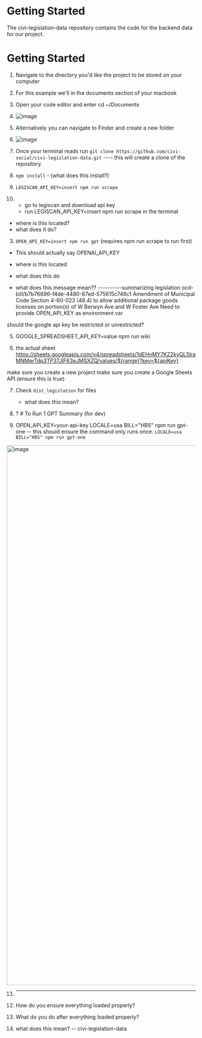 # Getting Started

The civi-legislation-data repository contains the code for the backend data for our project.


# Getting Started
1. Navigate to the directory you'd like the project to be stored on your computer
2. For this example we'll in the documents section of your macbook
3. Open your code editor and enter cd ~/Documents
4. ![image](https://github.com/civi-social/civi-legislation-data/assets/91917755/4824411a-1d62-4b72-86c4-b5015685ab78)

5. Alternatively you can navigate to Finder and create a new folder
6. ![image](https://github.com/civi-social/civi-legislation-data/assets/91917755/465efbda-c2fc-421d-a330-da1f5264bc5d)

7. Once your terminal reads run `git clone https://github.com/civi-social/civi-legislation-data.git`  ---- this will create a clone of the repository.




1. `npm install` - (what does this install?)
2. `LEGISCAN_API_KEY=insert npm run scrape`
3.   - go to legiscan and download api key
     - run LEGISCAN_API_KEY=insert npm run scrape in the terminal
  -   where is this located?
  -   what does it do?


3. `OPEN_API_KEY=insert npm run gpt` (requires npm run scrape to run first)
  - This should actually say OPENAI_API_KEY
  - where is this located
  - what does this do

- what does this message mean??
----------summarizing legislation ocd-bill/b7b76696-f4de-4480-87ed-575615c748c1 Amendment of Municipal Code Section 4-60-023 (48.4) to allow additional package goods licenses on portion(s) of W Berwyn Ave and W Foster Ave
Need to provide OPEN_API_KEY as environment var


should the google api key be restricted or unrestricted?

5. GOOGLE_SPREADSHEET_API_KEY=value npm run wiki

6. the actual sheet https://sheets.googleapis.com/v4/spreadsheets/1dEHnMY7KZ2kyQL5lraMNMerTdp3TP37JlF63eJMSXZQ/values/${range}?key=${apiKey}

make sure you create a new project
make sure you create a Google Sheets API (ensure this is true)


7.  Check `dist_legislation` for files
    - what does this mean?

8. ? # To Run 1 GPT Summary (for dev)

9. OPEN_API_KEY=your-api-key LOCALE=usa BILL="HB5" npm run gpt-one -- this should ensure the command only runs once.
`LOCALE=usa BILL="HB5" npm run gpt-one`
<img width="1440" alt="image" src="https://github.com/civi-social/civi-legislation-data/assets/91917755/5fe442e9-528c-4f6b-aba9-bc2366d2fba6">




11. ---------

1. How do you ensure everything loaded properly?
2. What do you do after everything loaded properly?
3. what does this mean? -- civi-legislation-data
